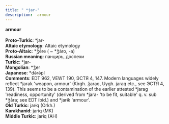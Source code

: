 ```yaml
---
title: " *jar-"
description:  armour
---
```

<strong> armour</strong><br><br>
<strong>Proto-Turkic</strong>:  *jar-<br>
<strong>Altaic etymology</strong>:  Altaic etymology<br>
<strong> Proto-Altaic</strong>:  *ǯére ( ~ *ǯáro, -a)<br>
<strong>Russian meaning</strong>:  панцирь, доспехи<br>
<strong>Turkic</strong>:  *jar-<br>
<strong>Mongolian</strong>:  *ǯer<br>
<strong>Japanese</strong>:  *dǝ́rǝ́pí<br>
<strong>Comments</strong>:  EDT 962, VEWT 190, ЭСТЯ 4, 147. Modern languages widely reflect *jarak 'weapon, armour' (Kirgh. ǯaraq, Uygh. jaraq etc., see ЭСТЯ 4, 139). This seems to be a contamination of the earlier attested *jarag 'readiness, opportunity' (derived from *jara- 'to be fit, suitable' q. v. sub *ǯắra; see EDT ibid.) and *jarɨk 'armour'.<br>
<strong>Old Turkic</strong>:  jarɨq (Orkh.)<br>
<strong>Karakhanid</strong>:  jarɨq (MK)<br>
<strong>Middle Turkic</strong>:  jarɨq (AH)<br>


